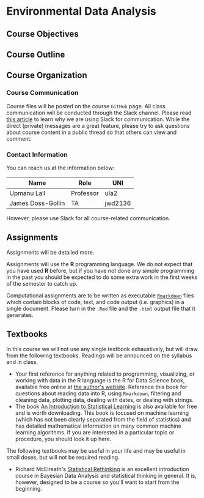 # Environmental Data Analysis

## Course Objectives

## Course Outline

## Course Organization

### Course Communication

Course files will be posted on the course `GitHub` page.
All class communication will be conducted through the Slack channel.
Please read [this article](https://www.techrepublic.com/article/slack-goes-to-college-how-it-can-improve-the-classroom-experience/) to learn why we are using Slack for communication.
While the direct (private) messages are a great feature, please try to ask questions about course content in a public thread so that others can view and comment.

### Contact Information

You can reach us at the information below:

| Name              | Role      | UNI     |
|-------------------|-----------|---------|
| Upmanu Lall       | Professor | ula2    |
| James Doss-Gollin | TA        | jwd2136 |

However, please use Slack for all course-related communication.

## Assignments

Assignments will be detailed more.

Assignments will use the **R** programming language.
We do not expect that you have used **R** before, but if you have not done any simple programming in the past you should be expected to do some extra work in the first weeks of the semester to catch up.

Computational assignments are to be written as executable [`Rmarkdown`](rmarkdown.rstudio.com/) files which contain blocks of code, text, and code output (i.e. graphics) in a single document.
Please turn in the `.Rmd` file and the `.html` output file that it generates.
## Textbooks

In this course we will not use any single textbook exhaustively, but will draw from the following textbooks.
Readings will be announced on the syllabus and in class.

- Your first reference for anything related to programming, visualizing, or working with data in the R language is the R for Data Science book, available free online at [the author's website](http://r4ds.had.co.nz/).  Reference this book for questions about reading data into R, using `Rmarkdown`, filtering and cleaning data, plotting data, dealing with dates, or dealing with strings.
- The book [An Introduction to Statistical Learning](http://link.springer.com/10.1007/978-1-4614-7138-7) is also available for free and is worth downloading. This book is focused on machine learning (which has not been clearly separated from the field of statistics) and has detailed mathematical information on many common machine learning algorithms. If you are interested in a particular topic or procedure, you should look it up here.

The following textbooks may be useful in your life and may be useful in small doses, but will not be required reading.

- Richard McElreath's [Statistical Rethinking](http://xcelab.net/rm/statistical-rethinking/) is an excellent introduction course in Bayesian Data Analysis and statistical thinking in general. It is, however, designed to be a course so you'll want to start from the beginning.
